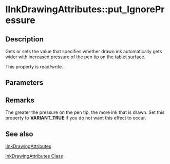 # IInkDrawingAttributes::put_IgnorePressure

## Description

Gets or sets the value that specifies whether drawn ink automatically gets wider with increased pressure of the pen tip on the tablet surface.

This property is read/write.

## Parameters

## Remarks

The greater the pressure on the pen tip, the more ink that is drawn. Set this property to **VARIANT_TRUE** if you do not want this effect to occur.

## See also

[IInkDrawingAttributes](https://learn.microsoft.com/windows/win32/api/msinkaut/nn-msinkaut-iinkdrawingattributes)

[InkDrawingAttributes Class](https://learn.microsoft.com/windows/desktop/tablet/inkdrawingattributes-class)